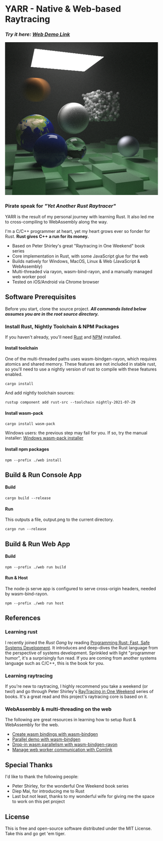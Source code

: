 # YARR - Native & Web-based Raytracing

### _Try it here: [Web Demo Link](https://khoifish.github.io/)_

<img src="images/final2_512x512_10000_samples.png" alt="YARR - Yet Another Rust Raytracer" />

### Pirate speak for ___"Yet Another Rust Raytracer"___

YARR is the result of my personal journey with learning Rust. It also led me to cross-compiling to WebAssembly along the way.

I'm a C/C++ programmer at heart, yet my heart grows ever so fonder for Rust. **Rust gives C++ a run for its money.**

- Based on Peter Shirley's great "Raytracing in One Weekend" book series
- Core implementation in Rust, with some JavaScript glue for the web
- Builds natively for Windows, MacOS, Linux & Web (JavaScript & WebAssembly)
- Multi-threaded via rayon, wasm-bind-rayon, and a manually managed web worker pool
- Tested on iOS/Android via Chrome browser

## Software Prerequisites

Before you start, clone the source project. __*All commands listed below assumes you are in the root source directory.*__

### Install Rust, Nightly Toolchain & NPM Packages
If you haven't already, you'll need [Rust](https://www.rust-lang.org/tools/install) and [NPM](https://nodejs.org/en/download/) installed.

#### Install toolchain
One of the multi-threaded paths uses wasm-bindgen-rayon, which requires atomics and shared memory. These features are not included in stable rust, so you'll need to use a nightly version of rust to compile with these features enabled.
```console
cargo install
```

And add nightly toolchain sources:
```console
rustup component add rust-src --toolchain nightly-2021-07-29
```

#### Install wasm-pack
```console
cargo install wasm-pack
```
Windows users: the previous step may fail for you. If so, try the manual installer: [Windows wasm-pack installer](https://rustwasm.github.io/wasm-pack/installer/)


#### Install npm packages
```console
npm --prefix ./web install
```

## Build & Run Console App

#### Build
```console
cargo build --release
```

#### Run
This outputs a file, output.png to the current directory.
```console
cargo run --release
```

## Build & Run Web App
#### Build
```console
npm --prefix ./web run build
```

#### Run & Host
The node-js serve app is configured to serve cross-origin headers, needed by wasm-bind-rayon.
```console
npm --prefix ./web run host
```

## References
### Learning rust
I recently joined the _Rust Gang_ by reading [Programming Rust: Fast, Safe Systems Development](https://www.amazon.com/Programming-Rust-Fast-Systems-Development/dp/1492052590). It introduces and deep-dives the Rust language from the perspective of systems development. Sprinkled with light "programmer humor", it's a surprisingly fun read. If you are coming from another systems language such as C/C++, this is the book for you.

### Learning raytracing
If you're new to raytracing, I highly recommend you take a weekend (or two!) and go through Peter Shirley's [RayTracing in One Weekend](https://raytracing.github.io/books/RayTracingInOneWeekend.html) series of books. It's a great read and this project's raytracing core is based on it.

### WebAssembly & multi-threading on the web
The following are great resources in learning how to setup Rust & WebAssembly for the web.

* [Create wasm bindings with wasm-bindgen](https://rustwasm.github.io/docs/wasm-bindgen/introduction.html)
* [Parallel demo with wasm-bindgen](https://github.com/rustwasm/wasm-bindgen/tree/main/examples/raytrace-parallel)
* [Drop-in wasm parallelism with wasm-bindgen-rayon](https://github.com/GoogleChromeLabs/wasm-bindgen-rayon)
* [Manage web worker communication with Comlink](https://github.com/GoogleChromeLabs/comlink)

## Special Thanks
I'd like to thank the following people:
* Peter Shirley, for the wonderful One Weekend book series
* Diep Mai, for introducing me to Rust
* Last but not least, thanks to my wonderful wife for giving me the space to work on this pet project

## License
This is free and open-source software distributed under the MIT License. Take this and go get 'em tiger.
